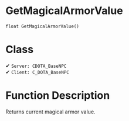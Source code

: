 # GetMagicalArmorValue
```
float GetMagicalArmorValue()
```
# Class
✔ `Server: CDOTA_BaseNPC`  
✔ `Client: C_DOTA_BaseNPC`  

# Function Description
Returns current magical armor value.
